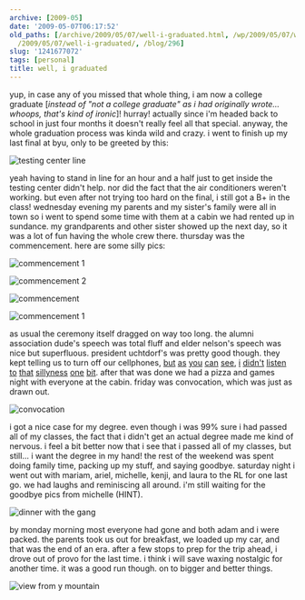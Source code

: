 ```yaml
---
archive: [2009-05]
date: '2009-05-07T06:17:52'
old_paths: [/archive/2009/05/07/well-i-graduated.html, /wp/2009/05/07/well-i-graduated/,
  /2009/05/07/well-i-graduated/, /blog/296]
slug: '1241677072'
tags: [personal]
title: well, i graduated
---
```


yup, in case any of you missed that whole thing, i am now a college
graduate [_instead of "not a college graduate" as i had originally
wrote... whoops, that's kind of ironic_]! hurray! actually since i'm
headed back to school in just four months it doesn't really feel all that
special. anyway, the whole graduation process was kinda wild and crazy.
i went to finish up my last final at byu, only to be greeted by this:

![testing center line][1] 

yeah having to stand in line for an hour and a half just to get inside the
testing center didn't help. nor did the fact that the air conditioners
weren't working. but even after not trying too hard on the final, i still
got a B+ in the class! wednesday evening my parents and my sister's family
were all in town so i went to spend some time with them at a cabin we had
rented up in sundance. my grandparents and other sister showed up the next
day, so it was a lot of fun having the whole crew there. thursday was the
commencement. here are some silly pics:

![commencement 1][2]

![commencement 2][3]

![commencement][4]

![commencement 1][5]

as usual the ceremony itself dragged on way too long. the alumni
association dude's speech was total fluff and elder nelson's speech was
nice but superfluous. president uchtdorf's was pretty good though. they
kept telling us to turn off our cellphones, [but][6] [as][7] [you][8]
[can][9] [see][10], [i][11] [didn't][12] [listen][13] [to][14] [that][15]
[sillyness][16] [one][17] [bit][18]. after that was done we had a pizza
and games night with everyone at the cabin. friday was convocation, which
was just as drawn out.

![convocation][19]

i got a nice case for my degree. even though i was 99% sure i had passed
all of my classes, the fact that i didn't get an actual degree made me
kind of nervous. i feel a bit better now that i see that i passed all of
my classes, but still... i want the degree in my hand! the rest of the
weekend was spent doing family time, packing up my stuff, and saying
goodbye. saturday night i went out with mariam, ariel, michelle, kenji,
and laura to the RL for one last go. we had laughs and reminiscing all
around. i'm still waiting for the goodbye pics from michelle (HINT).

![dinner with the gang][20]

by monday morning most everyone had gone and both adam and i were packed.
the parents took us out for breakfast, we loaded up my car, and that was
the end of an era. after a few stops to prep for the trip ahead, i drove
out of provo for the last time. i think i will save waxing nostalgic for
another time. it was a good run though. on to bigger and better things.

![view from y mountain][21]

[1]: 1.jpg
[2]: 2.jpg
[3]: 3.jpg
[4]: 4.jpg
[5]: 5.jpg
[6]: http://twitter.com/bismark/status/1597610024
[7]: http://twitter.com/bismark/status/1597632228
[8]: http://twitter.com/bismark/status/1597662810
[9]: http://twitter.com/bismark/status/1597773603
[10]: http://twitter.com/bismark/status/1597807374
[11]: http://twitter.com/bismark/status/1597886513
[12]: http://twitter.com/bismark/status/1597899474
[13]: http://twitter.com/bismark/status/1598045725
[14]: http://twitter.com/bismark/status/1598178627
[15]: http://twitter.com/bismark/status/1598289646
[16]: http://twitter.com/bismark/status/1598328892
[17]: http://twitter.com/bismark/status/1598382582
[18]: http://twitter.com/bismark/status/1598791700
[19]: 6.jpg
[20]: 7.jpg
[21]: 8.jpg


